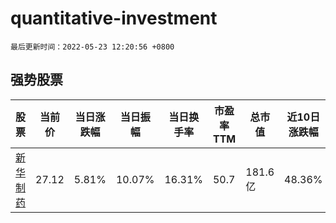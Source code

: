 # quantitative-investment

`最后更新时间：2022-05-23 12:20:56 +0800`

## 强势股票

|股票|当前价|当日涨跌幅|当日振幅|当日换手率|市盈率TTM|总市值|近10日涨跌幅|
|----|----|----|----|----|----|----|----|
|[新华制药](https://xueqiu.com/S/SZ000756)|27.12|5.81%|10.07%|16.31%|50.7|181.6亿|48.36%|
